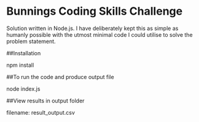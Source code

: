 # Bunnings Coding Skills Challenge

Solution written in Node.js. I have deliberately kept this as simple as humanly possible with the utmost minimal code I could utilise to solve the problem statement.

##Installation

npm install

##To run the code and produce output file

node index.js

##View results in output folder

filename:  result_output.csv
 
